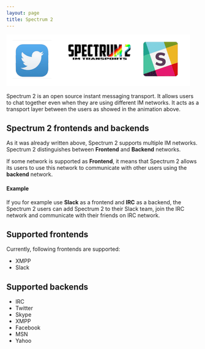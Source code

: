 ```yaml
---
layout: page
title: Spectrum 2
---
```


![Spectrum 2 animation](/animation.gif)

Spectrum 2 is an open source instant messaging transport. It allows users to chat together even when they are using different IM networks. It acts as a transport layer between the users as showed in the animation above.


## Spectrum 2 frontends and backends

As it was already written above, Spectrum 2 supports multiple IM networks. Spectrum 2 distinguishes between **Frontend** and **Backend** networks.

If some network is supported as **Frontend**, it means that Spectrum 2 allows its users to use this network to communicate with other users using the **backend** network.

#### Example

If you for example use **Slack** as a frontend and **IRC** as a backend, the Spectrum 2 users can add Spectrum 2 to their Slack team, join the IRC network and communicate with their friends on IRC network.

## Supported frontends

Currently, following frontends are supported:

* XMPP
* Slack

## Supported backends

* IRC
* Twitter
* Skype
* XMPP
* Facebook
* MSN
* Yahoo
